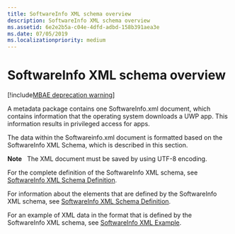 ```yaml
---
title: SoftwareInfo XML schema overview
description: SoftwareInfo XML schema overview
ms.assetid: 6e2e2b5a-c04e-4dfd-adbd-158b391aea3e
ms.date: 07/05/2019
ms.localizationpriority: medium
---
```


# SoftwareInfo XML schema overview

[!include[MBAE deprecation warning](mbae-deprecation-warning.md)]

A metadata package contains one SoftwareInfo.xml document, which contains information that the operating system downloads a UWP app. This information results in privileged access for apps.

The data within the Softwareinfo.xml document is formatted based on the SoftwareInfo XML Schema, which is described in this section.

**Note**  
The XML document must be saved by using UTF-8 encoding.

 

For the complete definition of the SoftwareInfo XML schema, see [SoftwareInfo XML Schema Definition](softwareinfo-xml-schema-definition.md).

For information about the elements that are defined by the SoftwareInfo XML schema, see [SoftwareInfo XML Schema Definition](softwareinfo-xml-schema-definition.md).

For an example of XML data in the format that is defined by the SoftwareInfo XML schema, see [SoftwareInfo XML Example](softwareinfo-xml-example.md).

 

 





